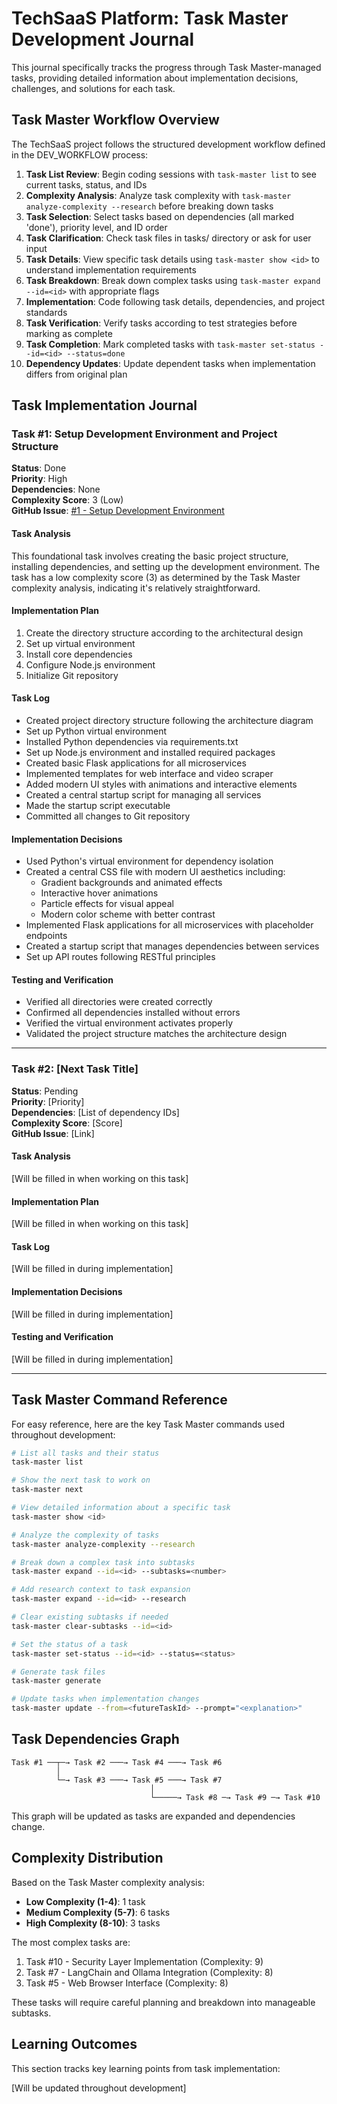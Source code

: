 # TechSaaS Platform: Task Master Development Journal

This journal specifically tracks the progress through Task Master-managed tasks, providing detailed information about implementation decisions, challenges, and solutions for each task.

## Task Master Workflow Overview

The TechSaaS project follows the structured development workflow defined in the DEV_WORKFLOW process:

1. **Task List Review**: Begin coding sessions with `task-master list` to see current tasks, status, and IDs
2. **Complexity Analysis**: Analyze task complexity with `task-master analyze-complexity --research` before breaking down tasks
3. **Task Selection**: Select tasks based on dependencies (all marked 'done'), priority level, and ID order
4. **Task Clarification**: Check task files in tasks/ directory or ask for user input
5. **Task Details**: View specific task details using `task-master show <id>` to understand implementation requirements
6. **Task Breakdown**: Break down complex tasks using `task-master expand --id=<id>` with appropriate flags
7. **Implementation**: Code following task details, dependencies, and project standards
8. **Task Verification**: Verify tasks according to test strategies before marking as complete
9. **Task Completion**: Mark completed tasks with `task-master set-status --id=<id> --status=done`
10. **Dependency Updates**: Update dependent tasks when implementation differs from original plan

## Task Implementation Journal

### Task #1: Setup Development Environment and Project Structure

**Status**: Done  
**Priority**: High  
**Dependencies**: None  
**Complexity Score**: 3 (Low)  
**GitHub Issue**: [#1 - Setup Development Environment](https://github.com/525277x/techsaas-platform/issues/1)

#### Task Analysis
This foundational task involves creating the basic project structure, installing dependencies, and setting up the development environment. The task has a low complexity score (3) as determined by the Task Master complexity analysis, indicating it's relatively straightforward.

#### Implementation Plan
1. Create the directory structure according to the architectural design
2. Set up virtual environment
3. Install core dependencies
4. Configure Node.js environment
5. Initialize Git repository

#### Task Log
- Created project directory structure following the architecture diagram
- Set up Python virtual environment
- Installed Python dependencies via requirements.txt
- Set up Node.js environment and installed required packages
- Created basic Flask applications for all microservices
- Implemented templates for web interface and video scraper
- Added modern UI styles with animations and interactive elements
- Created a central startup script for managing all services
- Made the startup script executable
- Committed all changes to Git repository

#### Implementation Decisions
- Used Python's virtual environment for dependency isolation
- Created a central CSS file with modern UI aesthetics including:
  - Gradient backgrounds and animated effects
  - Interactive hover animations
  - Particle effects for visual appeal
  - Modern color scheme with better contrast
- Implemented Flask applications for all microservices with placeholder endpoints
- Created a startup script that manages dependencies between services
- Set up API routes following RESTful principles

#### Testing and Verification
- Verified all directories were created correctly
- Confirmed all dependencies installed without errors
- Verified the virtual environment activates properly
- Validated the project structure matches the architecture design

---

### Task #2: [Next Task Title]

**Status**: Pending  
**Priority**: [Priority]  
**Dependencies**: [List of dependency IDs]  
**Complexity Score**: [Score]  
**GitHub Issue**: [Link]

#### Task Analysis
[Will be filled in when working on this task]

#### Implementation Plan
[Will be filled in when working on this task]

#### Task Log
[Will be filled in during implementation]

#### Implementation Decisions
[Will be filled in during implementation]

#### Testing and Verification
[Will be filled in during implementation]

---

## Task Master Command Reference

For easy reference, here are the key Task Master commands used throughout development:

```bash
# List all tasks and their status
task-master list

# Show the next task to work on
task-master next

# View detailed information about a specific task
task-master show <id>

# Analyze the complexity of tasks
task-master analyze-complexity --research

# Break down a complex task into subtasks
task-master expand --id=<id> --subtasks=<number>

# Add research context to task expansion
task-master expand --id=<id> --research

# Clear existing subtasks if needed
task-master clear-subtasks --id=<id>

# Set the status of a task
task-master set-status --id=<id> --status=<status>

# Generate task files
task-master generate

# Update tasks when implementation changes
task-master update --from=<futureTaskId> --prompt="<explanation>"
```

## Task Dependencies Graph

```
Task #1 ──┬─→ Task #2 ───→ Task #4 ───→ Task #6
          │
          └─→ Task #3 ───→ Task #5 ───→ Task #7
                               │
                               └─────→ Task #8 ─→ Task #9 ─→ Task #10
```

This graph will be updated as tasks are expanded and dependencies change.

## Complexity Distribution

Based on the Task Master complexity analysis:

- **Low Complexity (1-4)**: 1 task
- **Medium Complexity (5-7)**: 6 tasks
- **High Complexity (8-10)**: 3 tasks

The most complex tasks are:
1. Task #10 - Security Layer Implementation (Complexity: 9)
2. Task #7 - LangChain and Ollama Integration (Complexity: 8)
3. Task #5 - Web Browser Interface (Complexity: 8)

These tasks will require careful planning and breakdown into manageable subtasks.

## Learning Outcomes

This section tracks key learning points from task implementation:

[Will be updated throughout development]
